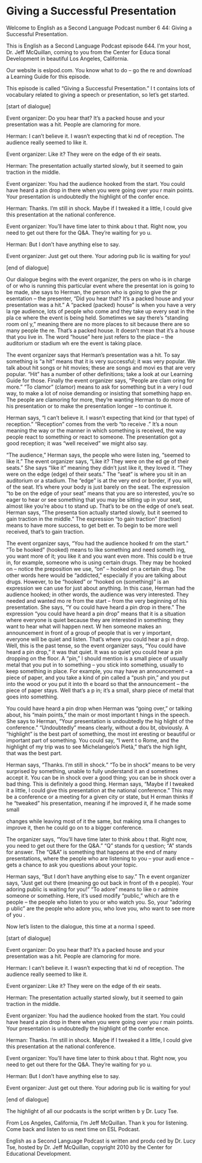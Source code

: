 # Giving a Successful Presentation

Welcome to English as a Second Language Podcast number 6 44: Giving a Successful Presentation. 

This is English as a Second Language Podcast episode 644.  I’m your host, Dr. Jeff McQuillan, coming to you from the Center for Educa tional Development in beautiful Los Angeles, California. 

Our website is eslpod.com.  You know what to do – go the re and download a Learning Guide for this episode. 

This episode is called “Giving a Successful Presentation.”  I t contains lots of vocabulary related to giving a speech or presentation, so let’s get started. 

[start of dialogue] 

Event organizer:  Do you hear that?  It’s a packed house  and your presentation was a hit.  People are clamoring for more.   

Herman:  I can’t believe it.  I wasn’t expecting that ki nd of reception.  The audience really seemed to like it. 

Event organizer:  Like it?  They were on the edge of th eir seats.   

Herman:  The presentation actually started slowly, but it  seemed to gain traction in the middle. 

Event organizer:  You had the audience hooked from the  start.  You could have heard a pin drop in there when you were going over you r main points.  Your presentation is undoubtedly the highlight of the confer ence.   

Herman:  Thanks.  I’m still in shock.  Maybe if I tweaked it a little, I could give this presentation at the national conference.   

Event organizer:  You’ll have time later to think abou t that.  Right now, you need to get out there for the Q&A.  They’re waiting for yo u. 

Herman:  But I don’t have anything else to say. 

Event organizer:  Just get out there.  Your adoring pub lic is waiting for you! 

 [end of dialogue] 

Our dialogue begins with the event organizer, the pers on who is in charge of or who is running this particular event where the presentat ion is going to be made, she says to Herman, the person who is going to give the pr esentation – the presenter, “Did you hear that?  It’s a packed house and your presentation was a hit.”  A “packed (packed) house” is when you have a very la rge audience, lots of people who come and they take up every seat in the pla ce where the event is being held.  Sometimes we say there’s “standing room onl y,” meaning there are no more places to sit because there are so many people the re.  That’s a packed house.  It doesn’t mean that it’s a house that you live in.  The word “house” here just refers to the place – the auditorium or stadium wh ere the event is taking place. 

The event organizer says that Herman’s presentation was a  hit.  To say something is “a hit” means that it is very successful; it was very popular.  We talk about hit songs or hit movies; these are songs and movi es that are very popular. “Hit” has a number of other definitions; take a look at  our Learning Guide for those.  Finally the event organizer says, “People are clam oring for more.”  “To clamor” (clamor) means to ask for something but in a very l oud way, to make a lot of noise demanding or insisting that something happ en.  The people are clamoring for more, they’re wanting Herman to do more  of his presentation or to make the presentation longer – to continue it. 

Herman says, “I can’t believe it.  I wasn’t expecting that  kind (or that type) of reception.”  “Reception” comes from the verb “to receive .”  It’s a noun meaning the way or the manner in which something is received, the  way people react to something or react to someone.  The presentation got a  good reception; it was “well received” we might also say.   

“The audience,” Herman says, the people who were listen ing, “seemed to like it.” The event organizer says, “Like it?  They were on the ed ge of their seats.”  She says “like it” meaning they didn’t just like it, they loved it.  “They were on the edge (edge) of their seats.”  The “seat” is where you sit in  an auditorium or a stadium. The “edge” is at the very end or border, if you will, of the seat.  It’s where your body is just barely on the seat.  The expression “to be on the edge of your seat” means that you are so interested, you’re so eager to hear  or see something that you may be sitting up in your seat, almost like you’re abou t to stand up.  That’s to be on the edge of one’s seat.  Herman says, “The presenta tion actually started slowly, but it seemed to gain traction in the middle.”  The expression “to gain traction” (traction) means to have more success, to get bett er.  To begin to be more well received, that’s to gain traction.  

 The event organizer says, “You had the audience hooked fr om the start.”  “To be hooked” (hooked) means to like something and need someth ing, you want more of it; you like it and you want even more.  This could b e true in, for example, someone who is using certain drugs.  They may be hooked on – notice the preposition we use, “on” – hooked on a certain drug.  The other words here would be “addicted,” especially if you are talking about drugs.  However, to be “hooked” or “hooked on (something)” is an expression we can use for just about anything.  In this case, Herman had the audience hooked; in other words, the audience was very interested.  They needed and wanted mo re from the start – from the very beginning of his presentation.  She says, “Y ou could have heard a pin drop in there.”  The expression “you could have heard  a pin drop” means that it is a situation where everyone is quiet because they are  interested in something; they want to hear what will happen next.  W hen someone makes an announcement in front of a group of people that is ver y important, everyone will be quiet and listen.  That’s where you could hear a pi n drop.  Well, this is the past tense, so the event organizer says, “You could have heard a  pin drop,” it was that quiet.  It was so quiet you could hear a pin dropping  on the floor.  A “pin,” I should mention is a small piece of usually metal that you put in to something – you stick into something, usually to keep something in place.  For example, you may have an announcement – a piece of paper, and you take a kind of pin called a “push pin,” and you put into the wood or you put it into th e board so that the announcement – the piece of paper stays.  Well that’s a p in; it’s a small, sharp piece of metal that goes into something. 

You could have heard a pin drop when Herman was “going  over,” or talking about, his “main points,” the main or most important t hings in the speech.  She says to Herman, “Your presentation is undoubtedly the hig hlight of the conference.”  “Undoubtedly” means clearly, without a dou bt, obviously.  A “highlight” is the best part of something, the most int eresting or beautiful or important part of something.  You could say, “I went t o Rome, and the highlight of my trip was to see Michelangelo’s Pietà,” that’s the high light, that was the best part. 

Herman says, “Thanks.  I’m still in shock.”  “To be in shock”  means to be very surprised by something, unable to fully understand it an d sometimes accept it. You can be in shock over a good thing; you can be in shock over a bad thing. This is definitely a good thing.  Herman says, “Maybe if I  tweaked it a little, I could give this presentation at the national conference.”   This may be a conference or a meeting for a given city or state, but H erman thinks if he “tweaked” his presentation, meaning if he improved it, if he made some small  

 changes while leaving most of it the same, but making sma ll changes to improve it, then he could go on to a bigger conference. 

The organizer says, “You’ll have time later to think abou t that.  Right now, you need to get out there for the Q&A.”  “Q” stands for q uestion; “A” stands for answer.  The “Q&A” is something that happens at the end  of many presentations, where the people who are listening to you – your audi ence – gets a chance to ask you questions about your topic. 

Herman says, “But I don’t have anything else to say.”  Th e event organizer says, “Just get out there (meaning go out back in front of th e people).  Your adoring public is waiting for you!”  “To adore” means to like o r admire someone or something.  Here, it’s used modify “public,” which are th e people – the people who listen to you or who watch you.  So, your “adoring p ublic” are the people who adore you, who love you, who want to see more of you . 

Now let’s listen to the dialogue, this time at a norma l speed. 

[start of dialogue] 

Event organizer:  Do you hear that?  It’s a packed house  and your presentation was a hit.  People are clamoring for more.   

Herman:  I can’t believe it.  I wasn’t expecting that ki nd of reception.  The audience really seemed to like it. 

Event organizer:  Like it?  They were on the edge of th eir seats.   

Herman:  The presentation actually started slowly, but it  seemed to gain traction in the middle. 

Event organizer:  You had the audience hooked from the  start.  You could have heard a pin drop in there when you were going over you r main points.  Your presentation is undoubtedly the highlight of the confer ence.   

Herman:  Thanks.  I’m still in shock.  Maybe if I tweaked it a little, I could give this presentation at the national conference.   

Event organizer:  You’ll have time later to think abou t that.  Right now, you need to get out there for the Q&A.  They’re waiting for yo u. 

Herman:  But I don’t have anything else to say.  

 Event organizer:  Just get out there.  Your adoring pub lic is waiting for you! 

[end of dialogue] 

The highlight of all our podcasts is the script written b y Dr. Lucy Tse.   

From Los Angeles, California, I’m Jeff McQuillan.  Than k you for listening.  Come back and listen to us next time on ESL Podcast. 

English as a Second Language Podcast is written and produ ced by Dr. Lucy Tse, hosted by Dr. Jeff McQuillan, copyright 2010 by the Center  for Educational Development.

